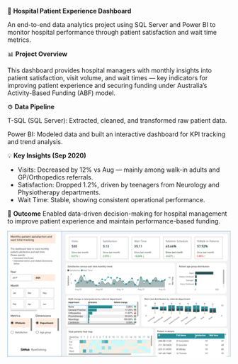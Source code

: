 🏥 **Hospital Patient Experience Dashboard**

An end-to-end data analytics project using SQL Server and Power BI to monitor hospital performance through patient satisfaction and wait time metrics.

📊 **Project Overview**

This dashboard provides hospital managers with monthly insights into patient satisfaction, visit volume, and wait times — key indicators for improving patient experience and securing funding under Australia’s Activity-Based Funding (ABF) model.

⚙️ **Data Pipeline**

T-SQL (SQL Server): Extracted, cleaned, and transformed raw patient data.

Power BI: Modeled data and built an interactive dashboard for KPI tracking and trend analysis.

💡 **Key Insights (Sep 2020)** 

- Visits: Decreased by 12% vs Aug — mainly among walk-in adults and GP/Orthopedics referrals.
- Satisfaction: Dropped 1.2%, driven by teenagers from Neurology and Physiotherapy departments.
- Wait Time: Stable, showing consistent operational performance.

🎯 **Outcome**
Enabled data-driven decision-making for hospital management to improve patient experience and maintain performance-based funding.

![Hospital Dashboard](https://github.com/RyanSolving/Hospital-Satisfaction-and-Wait-Time-Analytical-Dashoard/blob/main/Main.png?raw=true)
